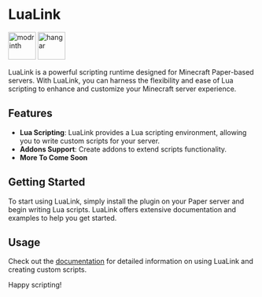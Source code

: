 # LuaLink
<a href=https://modrinth.com/plugin/lualink><img alt="modrinth" height="56" src="https://cdn.jsdelivr.net/npm/@intergrav/devins-badges@3/assets/cozy/available/modrinth_vector.svg"></a>
<a href=https://hangar.papermc.io/Saturn/LuaLink><img alt="hangar" height="56" src="https://cdn.jsdelivr.net/npm/@intergrav/devins-badges@3/assets/cozy/available/hangar_vector.svg"></a>

LuaLink is a powerful scripting runtime designed for Minecraft Paper-based servers. With LuaLink, you can harness the flexibility and ease of Lua scripting to enhance and customize your Minecraft server experience.

## Features

- **Lua Scripting**: LuaLink provides a Lua scripting environment, allowing you to write custom scripts for your server.
- **Addons Support**: Create addons to extend scripts functionality.
- **More To Come Soon** 

## Getting Started

To start using LuaLink, simply install the plugin on your Paper server and begin writing Lua scripts. LuaLink offers extensive documentation and examples to help you get started.

## Usage

Check out the [documentation](https://github.com/LuaLink/LuaLink/wiki) for detailed information on using LuaLink and creating custom scripts.

Happy scripting!
